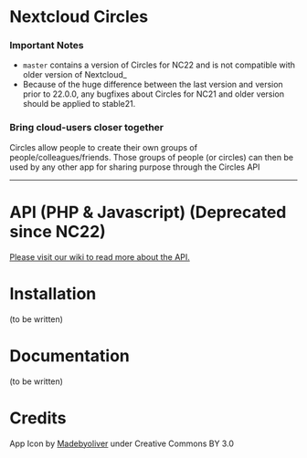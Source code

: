 # Nextcloud Circles


### Important Notes 

 - `master` contains a version of Circles for NC22 and is not compatible with older version of Nextcloud_
 - Because of the huge difference between the last version and version prior to 22.0.0, any bugfixes about Circles for NC21 and older version should be applied to stable21.


### Bring cloud-users closer together

Circles allow people to create their own groups of people/colleagues/friends. 
Those groups of people (or circles) can then be used by any other app for sharing purpose 
 through the Circles API


***

# API (PHP & Javascript) (Deprecated since NC22)

[Please visit our wiki to read more about the API.](https://github.com/nextcloud/circles/wiki)

# Installation

(to be written)

# Documentation

(to be written)


# Credits

App Icon by [Madebyoliver](http://www.flaticon.com/authors/madebyoliver) under Creative Commons BY 3.0
